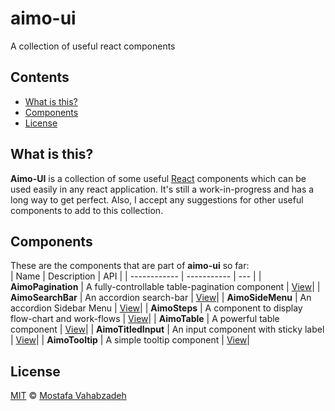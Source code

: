 # aimo-ui

A collection of useful react components

## Contents

- [What is this?](#what-is-this)
- [Components](#components)
- [License](#license)

## What is this?

**Aimo-UI** is a collection of some useful [React][] components which can be used easily in any react application. It's still a work-in-progress and has a long way to get perfect. Also, I accept any suggestions for other useful components to add to this collection.

## Components

These are the components that are part of **aimo-ui** so far:  
| Name | Description | API |
| ------------ | ----------- | --- |
| **AimoPagination** | A fully-controllable table-pagination component | [View][aimo-pagination]|
| **AimoSearchBar** | An accordion search-bar | [View][aimo-searchbar]|
| **AimoSideMenu** | An accordion Sidebar Menu | [View][aimo-sidemenu]|
| **AimoSteps** | A component to display flow-chart and work-flows | [View][aimo-steps]|
| **AimoTable** | A powerful table component | [View][aimo-table]|
| **AimoTitledInput** | An input component with sticky label | [View][aimo-titledinput]|
| **AimoTooltip** | A simple tooltip component | [View][aimo-tooltip]|

## License

[MIT][license] © [Mostafa Vahabzadeh][author]

[react]: http://reactjs.org
[aimo-pagination]: docs/AimoPagination.md
[aimo-searchbar]: docs/AimoSearchBar.md
[aimo-sidemenu]: docs/AimoSideMenu.md
[aimo-steps]: docs/AimoSteps.md
[aimo-table]: docs/AimoTable.md
[aimo-titledinput]: docs/AimoTitledInput.md
[aimo-tooltip]: docs/AimoTooltip.md
[license]: LICENSE
[author]: https://github.com/vah-most
